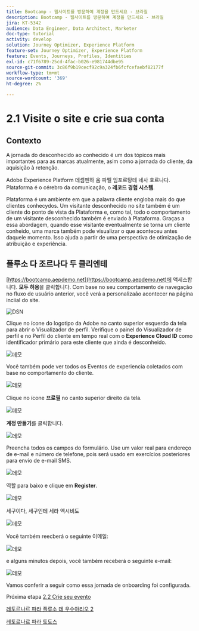 ```yaml
---
title: Bootcamp - 웹사이트를 방문하여 계정을 만드세요 - 브라질
description: Bootcamp - 웹사이트를 방문하여 계정을 만드세요 - 브라질
jira: KT-5342
audience: Data Engineer, Data Architect, Marketer
doc-type: tutorial
activity: develop
solution: Journey Optimizer, Experience Platform
feature-set: Journey Optimizer, Experience Platform
feature: Events, Journeys, Profiles, Identities
exl-id: c71f6789-25cd-4fac-b026-e981744dbe95
source-git-commit: 3c86f9b19cecf92c9a324fb6fcfcefaebf82177f
workflow-type: tm+mt
source-wordcount: '369'
ht-degree: 2%

---
```


# 2.1 Visite o site e crie sua conta

## Contexto

A jornada do desconhecido ao conhecido é um dos tópicos mais importantes para as marcas atualmente, asim como a jornada do cliente, da aquisição à retenção.

Adobe Experience Platform 데셈펜하 움 파펠 임포르탕테 네사 호르나다. Plataforma é o cérebro da comunicação, o **레코드 경험 시스템**.

Plataforma é um ambiente em que a palavra cliente engloba mais do que clientes conhecydos. Um visitante desconhecido no site também é um cliente do ponto de vista da Plataforma e, como tal, todo o comportamento de um visitante desconhecido também é enviado à Plataforma. Graças a essa abordagem, quando esse visitante eventualmente se torna um cliente conheido, uma marca também pode visualizar o que aconteceu antes daquele momento. Isso ajuda a partir de uma perspectiva de otimização de atribuição e experiência.

## 플루소 다 조르나다 두 클리엔테

[https://bootcamp.aepdemo.net](https://bootcamp.aepdemo.net)에 액세스합니다. **모두 허용**&#x200B;을 클릭합니다. Com base no seu comportamento de navegação no fluxo de usuário anterior, você verá a personalizaão acontecer na página inciial do site.

![DSN](./images/web8.png)

Clique no ícone do logotipo da Adobe no canto superior esquerdo da tela para abrir o Visualizador de perfil. Verifique o painel do Visualizador de perfil e no Perfil do cliente em tempo real com o **Experience Cloud ID** como identificador primário para este cliente que ainda é desconheido.

![데모](./images/pv1.png)

Você também pode ver todos os Eventos de experiencia coletados com base no comportamento do cliente.

![데모](./images/pv3.png)

Clique no ícone **프로필** no canto superior direito da tela.

![데모](./images/pv4.png)

**계정 만들기**&#x200B;를 클릭합니다.

![데모](./images/pv5.png)

Preencha todos os campos do formulário. Use um valor real para endereço de e-mail e número de telefone, pois será usado em exercícios posteriores para envio de e-mail SMS.

![데모](./images/pv7.png)

역할 para baixo e clique em **Register**.

![데모](./images/pv8.png)

세구이다, 세구인테 세라 엑시비도

![데모](./images/pv9.png)

Você também reecberá o seguinte 이메일:

![데모](./images/pv10.png)

e alguns minutos depois, você também receberá o seguinte e-mail:

![데모](./images/pv11.png)

Vamos conferir a seguir como essa jornada de onboarding foi configurada.

Próxima etapa [2.2 Crie seu evento](./ex2.md)

[레토르나르 파라 플루소 데 우수아리오 2](./uc2.md)

[레토르나르 파라 토도스](../../overview.md)
